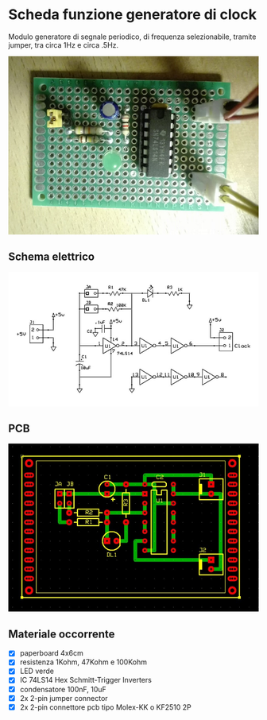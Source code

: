 # Scheda funzione generatore di clock
Modulo generatore di segnale periodico, di frequenza selezionabile, tramite jumper, tra circa 1Hz e circa .5Hz.

![sf-built](sf-07_built.jpg)


## Schema elettrico
![sf-schematic](sf-07_sch.jpg)


## PCB
![sf-pcb](sf-07_pcb.jpg)


## Materiale occorrente
- [x] paperboard 4x6cm
- [x] resistenza 1Kohm, 47Kohm e 100Kohm
- [x] LED verde
- [x] IC 74LS14 Hex Schmitt-Trigger Inverters
- [x] condensatore 100nF, 10uF
- [x] 2x 2-pin jumper connector
- [x] 2x 2-pin connettore pcb tipo Molex-KK o KF2510 2P